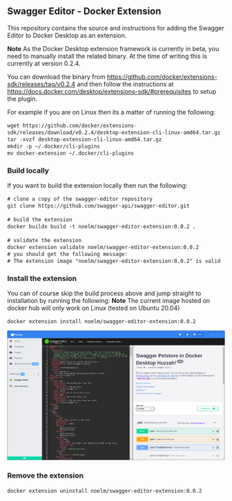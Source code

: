 ## Swagger Editor - Docker Extension

This repository contains the source and instructions for adding the Swagger Editor to Docker Desktop as an extension.

**Note** As the Docker Desktop extension framework is currently in beta, you need to manually install the related binary. At the time of writing this is currently at version 0.2.4.

You can download the binary from https://github.com/docker/extensions-sdk/releases/tag/v0.2.4 and then follow the instructions at https://docs.docker.com/desktop/extensions-sdk/#prerequisites to setup the plugin.

For example if you are on Linux then its a matter of running the following:
```
wget https://github.com/docker/extensions-sdk/releases/download/v0.2.4/desktop-extension-cli-linux-amd64.tar.gz
tar -xvzf desktop-extension-cli-linux-amd64.tar.gz
mkdir -p ~/.docker/cli-plugins
mv docker-extension ~/.docker/cli-plugins
```

### Build locally

If you want to build the extension locally then run the following:
```
# clone a copy of the swagger-editor repository
git clone https://github.com/swagger-api/swagger-editor.git

# build the extension
docker buildx build -t noelm/swagger-editor-extension:0.0.2 .

# validate the extension
docker extension validate noelm/swagger-editor-extension:0.0.2
# you should get the following message:
# The extension image "noelm/swagger-editor-extension:0.0.2" is valid
```

### Install the extension

You can of course skip the build process above and jump straight to installation by running the following:
**Note** The current image hosted on docker hub will only work on Linux (tested on Ubuntu 20.04)
```
docker extension install noelm/swagger-editor-extension:0.0.2
```

![Swagger Editor Docker Ext](Swagger-Editor-Docker-Ext.png?raw=true "Swagger Editor Docker Extension")


### Remove the extension
```
docker extension uninstall noelm/swagger-editor-extension:0.0.2
```
